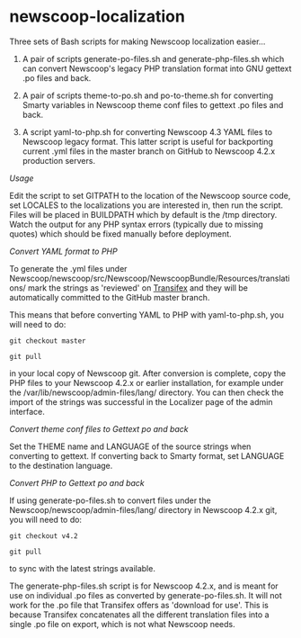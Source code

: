 newscoop-localization
=====================

Three sets of Bash scripts for making Newscoop localization easier...

1. A pair of scripts generate-po-files.sh and generate-php-files.sh which can convert Newscoop's legacy PHP translation format into GNU gettext .po files and back. 

2. A pair of scripts theme-to-po.sh and po-to-theme.sh for converting Smarty variables in Newscoop theme conf files to gettext .po files and back.

3. A script yaml-to-php.sh for converting Newscoop 4.3 YAML files to Newscoop legacy format. This latter script is useful for backporting current .yml files in the master branch on GitHub to Newscoop 4.2.x production servers.

*Usage*

Edit the script to set GITPATH to the location of the Newscoop source code, set LOCALES to the localizations you are interested in, then run the script. Files will be placed in BUILDPATH which by default is the /tmp directory. Watch the output for any PHP syntax errors (typically due to missing quotes) which should be fixed manually before deployment.

*Convert YAML format to PHP*

To generate the .yml files under Newscoop/newscoop/src/Newscoop/NewscoopBundle/Resources/translations/ mark the strings as 'reviewed' on [Transifex](https://www.transifex.com/projects/p/newscoop/) and they will be automatically committed to the GitHub master branch.

This means that before converting YAML to PHP with yaml-to-php.sh, you will need to do:

`git checkout master`

`git pull`

in your local copy of Newscoop git. After conversion is complete, copy the PHP files to your Newscoop 4.2.x or earlier installation, for example under the /var/lib/newscoop/admin-files/lang/ directory. You can then check the import of the strings was successful in the Localizer page of the admin interface.

*Convert theme conf files to Gettext po and back*

Set the THEME name and LANGUAGE of the source strings when converting to gettext. If converting back to Smarty format, set LANGUAGE to the destination language.

*Convert PHP to Gettext po and back*

If using generate-po-files.sh to convert files under the Newscoop/newscoop/admin-files/lang/ directory in Newscoop 4.2.x git, you will need to do:

`git checkout v4.2`

`git pull`

to sync with the latest strings available. 

The generate-php-files.sh script is for Newscoop 4.2.x, and is meant for use on individual .po files as converted by generate-po-files.sh. It will not work for the .po file that Transifex offers as 'download for use'. This is because Transifex concatenates all the different translation files into a single .po file on export, which is not what Newscoop needs.
